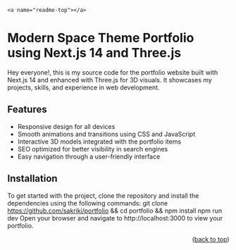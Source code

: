     <a name="readme-top"></a>

# Modern Space Theme Portfolio using Next.js 14 and Three.js


Hey everyone!, this is my source code for the portfolio website built with Next.js 14 and enhanced with Three.js for 3D visuals. It showcases my projects, skills, and experience in web development.


## Features
- Responsive design for all devices
- Smooth animations and transitions using CSS and JavaScript
- Interactive 3D models integrated with the portfolio items
- SEO optimized for better visibility in search engines
- Easy navigation through a user-friendly interface

## Installation
To get started with the project, clone the repository and install the dependencies using the following commands:
git clone https://github.com/sakriki/portfolio && cd portfolio && npm install
npm run dev
Open your browser and navigate to http://localhost:3000 to view your portfolio.


<p align="right">(<a href="#readme-top">back to top</a>)</p>
